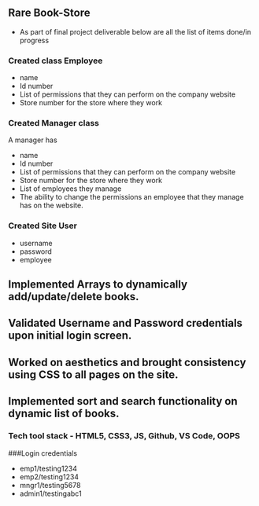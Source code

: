 ## Rare Book-Store 
- As part of final project deliverable below are all the list of items done/in progress
### Created class Employee
- name
- Id number
- List of permissions that they can perform on the company website
- Store number for the store where they work

### Created Manager class
A manager has
- name
- Id number
- List of permissions that they can perform on the company website
- Store number for the store where they work
- List of employees they manage
- The ability to change the permissions an employee that they manage has on the website.

### Created Site User
- username
- password
- employee

## Implemented Arrays to dynamically add/update/delete books. 
## Validated Username and Password credentials upon initial login screen.
## Worked on aesthetics and brought consistency using CSS to all pages on the site.
## Implemented sort and search functionality on dynamic list of books.

### Tech tool stack - HTML5, CSS3, JS, Github, VS Code, OOPS

###Login credentials
- emp1/testing1234
- emp2/testing1234
- mngr1/testing5678
- admin1/testingabc1





 